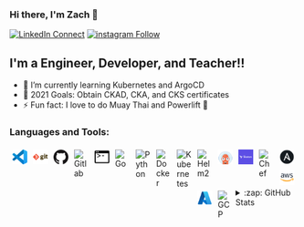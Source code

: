 ### Hi there, I'm Zach 👋 

[![LinkedIn Connect](https://img.shields.io/badge/LinkedIn-0077B5?style=for-the-badge&logo=linkedin&logoColor=white)][linkedin]
[![instagram Follow](https://img.shields.io/badge/Instagram-E4405F?style=for-the-badge&logo=instagram&logoColor=white)][instagram]


## I'm a Engineer, Developer, and Teacher!!

- 🌱 I’m currently learning Kubernetes and ArgoCD
- 🥅 2021 Goals: Obtain CKAD, CKA, and CKS certificates 
- ⚡ Fun fact: I love to do Muay Thai and Powerlift 💪

### Languages and Tools:

<img align="left" alt="Visual Studio Code" width="26px" style="margin:5px" src="https://raw.githubusercontent.com/github/explore/80688e429a7d4ef2fca1e82350fe8e3517d3494d/topics/visual-studio-code/visual-studio-code.png" />
<img align="left" alt="Git" width="26px" style="margin:5px" src="https://raw.githubusercontent.com/github/explore/80688e429a7d4ef2fca1e82350fe8e3517d3494d/topics/git/git.png" />
<img align="left" alt="GitHub" width="26px" style="margin:5px" src="https://raw.githubusercontent.com/github/explore/78df643247d429f6cc873026c0622819ad797942/topics/github/github.png" />
<img align="left" alt="Gitlab" width="26px" style="margin:5px" src="https://raw.githubusercontent.com/gitlabhq/gitlabhq/master/app/assets/images/logo.svg" />
<img align="left" alt="Oh-My-Posh" width="26px" style="margin:5px" src="https://raw.githubusercontent.com/JanDeDobbeleer/oh-my-posh/main/docs/static/img/logo.svg" />
<img align="left" alt="Go" width="26px" style="margin:5px" src="https://raw.githubusercontent.com/MicrosoftDocs/azure-devops-docs/main/docs/pipelines/media/index/logo_go.svg" />
<img align="left" alt="Python" width="26px" style="margin:5px" src="https://raw.githubusercontent.com/MicrosoftDocs/azure-devops-docs/main/docs/pipelines/media/index/logo_python.svg" />
<img align="left" alt="Docker" width="26px" style="margin:5px" src="https://raw.githubusercontent.com/MicrosoftDocs/azure-devops-docs/main/docs/pipelines/media/index/logo_dockercontainer.svg" />
<img align="left" alt="Kubernetes" width="26px" style="margin:5px" src="https://raw.githubusercontent.com/MicrosoftDocs/azure-devops-docs/main/docs/pipelines/media/index/logo_kubernetes.svg" />
<img align="left" alt="Helm2" width="26px" style="margin:5px" src="https://helm.sh/img/helm.svg" />
<img align="left" alt="ArgoCD" width="26px" style="margin:5px" src="https://raw.githubusercontent.com/argoproj/argo-cd/master/docs/assets/logo.png" />
<img align="left" alt="Terraform" width="26px" style="margin:5px" src="https://raw.githubusercontent.com/github/explore/80688e429a7d4ef2fca1e82350fe8e3517d3494d/topics/terraform/terraform.png" />
<img align="left" alt="Chef" width="26px" style="margin:5px" src="https://raw.githubusercontent.com/chef/chef/main/omnibus/resources/chef/msi/assets/oc.ico" />
<img align="left" alt="Ansible" width="26px" style="margin:5px" src="https://raw.githubusercontent.com/github/explore/80688e429a7d4ef2fca1e82350fe8e3517d3494d/topics/ansible/ansible.png" />
<img align="left" alt="AWS" width="26px" style="margin:5px" src="https://raw.githubusercontent.com/github/explore/80688e429a7d4ef2fca1e82350fe8e3517d3494d/topics/aws/aws.png" />
<img align="left" alt="Azure" width="26px" style="margin:5px" src="https://raw.githubusercontent.com/github/explore/80688e429a7d4ef2fca1e82350fe8e3517d3494d/topics/azure/azure.png" />
<img align="left" alt="GCP" width="26px" style="margin:5px" src="https://avatars.githubusercontent.com/u/2810941?s=200&v=4" />


<br />
<br />

---

<details>
  <summary>:zap: GitHub Stats</summary>

  <img align="left" alt="zacharyrgonzales GitHub Stats" src="https://github-readme-stats.zacharyrgonzales.vercel.app/api?username=zacharyrgonzales&show_icons=true&hide_border=true" />

</details>

[instagram]: https://instagram.com/zgonzaleict
[linkedin]: https://linkedin.com/in/zrg